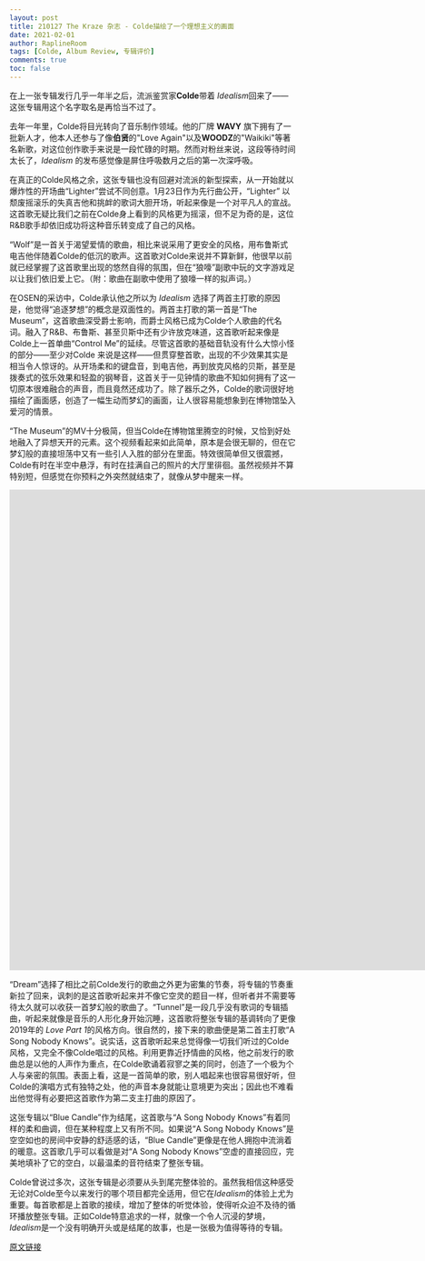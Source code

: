 ```yaml
---
layout: post
title: 210127 The Kraze 杂志 - Colde描绘了一个理想主义的画面
date: 2021-02-01
author: RaplineRoom
tags: [Colde, Album Review, 专辑评价]
comments: true
toc: false
---
```


在上一张专辑发行几乎一年半之后，流派鉴赏家**Colde**带着 *Idealism*回来了——这张专辑用这个名字取名是再恰当不过了。

去年一年里，Colde将目光转向了音乐制作领域。他的厂牌 **WAVY** 旗下拥有了一批新人才，他本人还参与了像**伯贤**的"Love Again"以及**WOODZ**的"Waikiki"等著名新歌，对这位创作歌手来说是一段忙碌的时期。然而对粉丝来说，这段等待时间太长了，*Idealism* 的发布感觉像是屏住呼吸数月之后的第一次深呼吸。

在真正的Colde风格之余，这张专辑也没有回避对流派的新型探索，从一开始就以爆炸性的开场曲“Lighter”尝试不同创意。1月23日作为先行曲公开，“Lighter” 以颓废摇滚乐的失真吉他和挑衅的歌词大胆开场，听起来像是一个对平凡人的宣战。这首歌无疑比我们之前在Colde身上看到的风格更为摇滚，但不足为奇的是，这位R&B歌手却依旧成功将这种音乐转变成了自己的风格。

“Wolf”是一首关于渴望爱情的歌曲，相比来说采用了更安全的风格，用布鲁斯式电吉他伴随着Colde的低沉的歌声。这首歌对Colde来说并不算新鲜，他很早以前就已经掌握了这首歌里出现的悠然自得的氛围，但在“狼嚎”副歌中玩的文字游戏足以让我们依旧爱上它。（附：歌曲在副歌中使用了狼嚎一样的拟声词。）

在OSEN的采访中，Colde承认他之所以为 *Idealism* 选择了两首主打歌的原因是，他觉得“追逐梦想”的概念是双面性的。两首主打歌的第一首是“The Museum”，这首歌曲深受爵士影响，而爵士风格已成为Colde个人歌曲的代名词。融入了R&B、布鲁斯、甚至贝斯中还有少许放克味道，这首歌听起来像是Colde上一首单曲“Control Me”的延续。尽管这首歌的基础音轨没有什么大惊小怪的部分——至少对Colde 来说是这样——但贯穿整首歌，出现的不少效果其实是相当令人惊讶的。从开场柔和的键盘音，到电吉他，再到放克风格的贝斯，甚至是拨奏式的弦乐效果和轻盈的钢琴音，这首关于一见钟情的歌曲不知如何拥有了这一切原本很难融合的声音，而且竟然还成功了。除了器乐之外，Colde的歌词很好地描绘了画面感，创造了一幅生动而梦幻的画面，让人很容易能想象到在博物馆坠入爱河的情景。

“The Museum”的MV十分极简，但当Colde在博物馆里腾空的时候，又恰到好处地融入了异想天开的元素。这个视频看起来如此简单，原本是会很无聊的，但在它梦幻般的直接坦荡中又有一些引人入胜的部分在里面。特效很简单但又很震撼，Colde有时在半空中悬浮，有时在挂满自己的照片的大厅里徘徊。虽然视频并不算特别短，但感觉在你预料之外突然就结束了，就像从梦中醒来一样。

<div class='video-container'><iframe width="1605" height="846" src="https://www.youtube.com/embed/fDKMbAJXh0A" frameborder="0" allow="accelerometer; autoplay; clipboard-write; encrypted-media; gyroscope; picture-in-picture" allowfullscreen></iframe></div>

“Dream”选择了相比之前Colde发行的歌曲之外更为密集的节奏，将专辑的节奏重新拉了回来，讽刺的是这首歌听起来并不像它空灵的题目一样，但听者并不需要等待太久就可以收获一首梦幻般的歌曲了。“Tunnel”是一段几乎没有歌词的专辑插曲，听起来就像是音乐的人形化身开始沉睡，这首歌将整张专辑的基调转向了更像2019年的 *Love Part 1*的风格方向。很自然的，接下来的歌曲便是第二首主打歌“A Song Nobody Knows”。说实话，这首歌听起来总觉得像一切我们听过的Colde风格，又完全不像Colde唱过的风格。利用更靠近抒情曲的风格，他之前发行的歌曲总是以他的人声作为重点，在Colde歌诵着寂寥之美的同时，创造了一个极为个人与亲密的氛围。表面上看，这是一首简单的歌，别人唱起来也很容易很好听，但Colde的演唱方式有独特之处，他的声音本身就能让意境更为突出；因此也不难看出他觉得有必要把这首歌作为第二支主打曲的原因了。

这张专辑以“Blue Candle”作为结尾，这首歌与“A Song Nobody Knows”有着同样的柔和曲调，但在某种程度上又有所不同。如果说“A Song Nobody Knows”是空空如也的房间中安静的舒适感的话，“Blue Candle”更像是在他人拥抱中流淌着的暖意。这首歌几乎可以看做是对“A Song Nobody Knows”空虚的直接回应，完美地填补了它的空白，以最温柔的音符结束了整张专辑。

Colde曾说过多次，这张专辑是必须要从头到尾完整体验的。虽然我相信这种感受无论对Colde至今以来发行的哪个项目都完全适用，但它在*Idealism*的体验上尤为重要。每首歌都是上首歌的接续，增加了整体的听觉体验，使得听众迫不及待的循环播放整张专辑。正如Colde特意追求的一样，就像一个令人沉浸的梦境，*Idealism*是一个没有明确开头或是结尾的故事，也是一张极为值得等待的专辑。

[原文链接](http://www.thekrazemagazine.com/latest-updates/2021/1/27/colde-paints-an-idealistic-view)